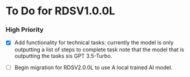 # To Do for RDSV1.0.0L

### High Priority
- [x] Add functionality for technical tasks: currently the model is only outputting a list of steps to complete task
note that the model that is outputting the tasks sis GPT 3.5-Turbo.


- [ ] Begin migration for RDSV2.0.0L to use A local trained AI model.
    
